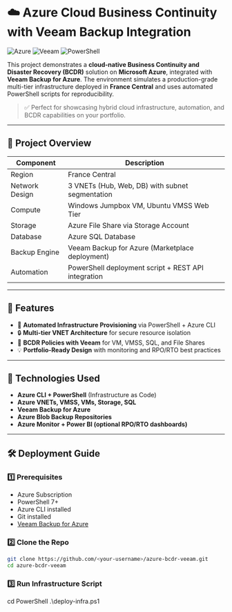 # ☁️ Azure Cloud Business Continuity with Veeam Backup Integration

![Azure](https://img.shields.io/badge/Azure-Cloud-blue.svg)
![Veeam](https://img.shields.io/badge/Veeam-Backup%20Integration-green)
![PowerShell](https://img.shields.io/badge/Built%20With-PowerShell-blue)

This project demonstrates a **cloud-native Business Continuity and Disaster Recovery (BCDR)** solution on **Microsoft Azure**, integrated with **Veeam Backup for Azure**. The environment simulates a production-grade multi-tier infrastructure deployed in **France Central** and uses automated PowerShell scripts for reproducibility.

> ✅ Perfect for showcasing hybrid cloud infrastructure, automation, and BCDR capabilities on your portfolio.

---

## 🧱 Project Overview

| Component       | Description                                          |
|----------------|------------------------------------------------------|
| Region          | France Central                                       |
| Network Design  | 3 VNETs (Hub, Web, DB) with subnet segmentation      |
| Compute         | Windows Jumpbox VM, Ubuntu VMSS Web Tier            |
| Storage         | Azure File Share via Storage Account                |
| Database        | Azure SQL Database                                   |
| Backup Engine   | Veeam Backup for Azure (Marketplace deployment)     |
| Automation      | PowerShell deployment script + REST API integration |

---

## 🚀 Features

- 🔁 **Automated Infrastructure Provisioning** via PowerShell + Azure CLI
- 🔒 **Multi-tier VNET Architecture** for secure resource isolation
- 🧠 **BCDR Policies with Veeam** for VM, VMSS, SQL, and File Shares
- 💡 **Portfolio-Ready Design** with monitoring and RPO/RTO best practices

---

## 🧰 Technologies Used

- **Azure CLI + PowerShell** (Infrastructure as Code)
- **Azure VNETs, VMSS, VMs, Storage, SQL**
- **Veeam Backup for Azure**
- **Azure Blob Backup Repositories**
- **Azure Monitor + Power BI (optional RPO/RTO dashboards)**

---

## 🛠 Deployment Guide

### 1️⃣ Prerequisites

- Azure Subscription
- PowerShell 7+
- Azure CLI installed
- Git installed
- [Veeam Backup for Azure](https://portal.azure.com/#create/veeam.veeambackupazure)

### 2️⃣ Clone the Repo

```bash
git clone https://github.com/<your-username>/azure-bcdr-veeam.git
cd azure-bcdr-veeam
```

### 3️⃣ Run Infrastructure Script

cd PowerShell
.\deploy-infra.ps1
